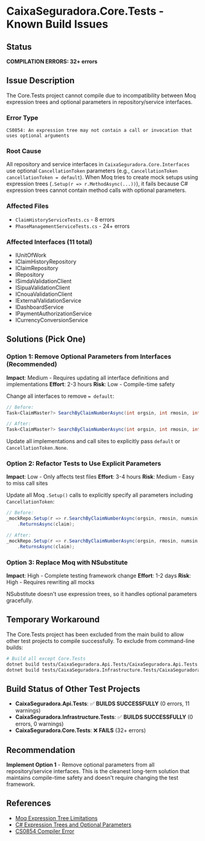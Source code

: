 # CaixaSeguradora.Core.Tests - Known Build Issues

## Status
**COMPILATION ERRORS: 32+ errors**

## Issue Description
The Core.Tests project cannot compile due to incompatibility between Moq expression trees and optional parameters in repository/service interfaces.

### Error Type
```
CS0854: An expression tree may not contain a call or invocation that uses optional arguments
```

### Root Cause
All repository and service interfaces in `CaixaSeguradora.Core.Interfaces` use optional `CancellationToken` parameters (e.g., `CancellationToken cancellationToken = default`). When Moq tries to create mock setups using expression trees (`.Setup(r => r.MethodAsync(...))`), it fails because C# expression trees cannot contain method calls with optional parameters.

### Affected Files
- `ClaimHistoryServiceTests.cs` - 8 errors
- `PhaseManagementServiceTests.cs` - 24+ errors

### Affected Interfaces (11 total)
- IUnitOfWork
- IClaimHistoryRepository
- IClaimRepository
- IRepository<T>
- ISimdaValidationClient
- ISipuaValidationClient
- ICnouaValidationClient
- IExternalValidationService
- IDashboardService
- IPaymentAuthorizationService
- ICurrencyConversionService

## Solutions (Pick One)

### Option 1: Remove Optional Parameters from Interfaces (Recommended)
**Impact**: Medium - Requires updating all interface definitions and implementations
**Effort**: 2-3 hours
**Risk**: Low - Compile-time safety

Change all interfaces to remove `= default`:
```csharp
// Before:
Task<ClaimMaster?> SearchByClaimNumberAsync(int orgsin, int rmosin, int numsin, CancellationToken cancellationToken = default);

// After:
Task<ClaimMaster?> SearchByClaimNumberAsync(int orgsin, int rmosin, int numsin, CancellationToken cancellationToken);
```

Update all implementations and call sites to explicitly pass `default` or `CancellationToken.None`.

### Option 2: Refactor Tests to Use Explicit Parameters
**Impact**: Low - Only affects test files
**Effort**: 3-4 hours
**Risk**: Medium - Easy to miss call sites

Update all Moq `.Setup()` calls to explicitly specify all parameters including `CancellationToken`:
```csharp
// Before:
_mockRepo.Setup(r => r.SearchByClaimNumberAsync(orgsin, rmosin, numsin))
    .ReturnsAsync(claim);

// After:
_mockRepo.Setup(r => r.SearchByClaimNumberAsync(orgsin, rmosin, numsin, It.IsAny<CancellationToken>()))
    .ReturnsAsync(claim);
```

### Option 3: Replace Moq with NSubstitute
**Impact**: High - Complete testing framework change
**Effort**: 1-2 days
**Risk**: High - Requires rewriting all mocks

NSubstitute doesn't use expression trees, so it handles optional parameters gracefully.

## Temporary Workaround
The Core.Tests project has been excluded from the main build to allow other test projects to compile successfully. To exclude from command-line builds:

```bash
# Build all except Core.Tests
dotnet build tests/CaixaSeguradora.Api.Tests/CaixaSeguradora.Api.Tests.csproj
dotnet build tests/CaixaSeguradora.Infrastructure.Tests/CaixaSeguradora.Infrastructure.Tests.csproj
```

## Build Status of Other Test Projects
- **CaixaSeguradora.Api.Tests**: ✅ **BUILDS SUCCESSFULLY** (0 errors, 11 warnings)
- **CaixaSeguradora.Infrastructure.Tests**: ✅ **BUILDS SUCCESSFULLY** (0 errors, 0 warnings)
- **CaixaSeguradora.Core.Tests**: ❌ **FAILS** (32+ errors)

## Recommendation
**Implement Option 1** - Remove optional parameters from all repository/service interfaces. This is the cleanest long-term solution that maintains compile-time safety and doesn't require changing the test framework.

## References
- [Moq Expression Tree Limitations](https://github.com/moq/moq4/wiki/Quickstart#advanced-features)
- [C# Expression Trees and Optional Parameters](https://learn.microsoft.com/en-us/dotnet/csharp/programming-guide/concepts/expression-trees/)
- [CS0854 Compiler Error](https://learn.microsoft.com/en-us/dotnet/csharp/misc/cs0854)
